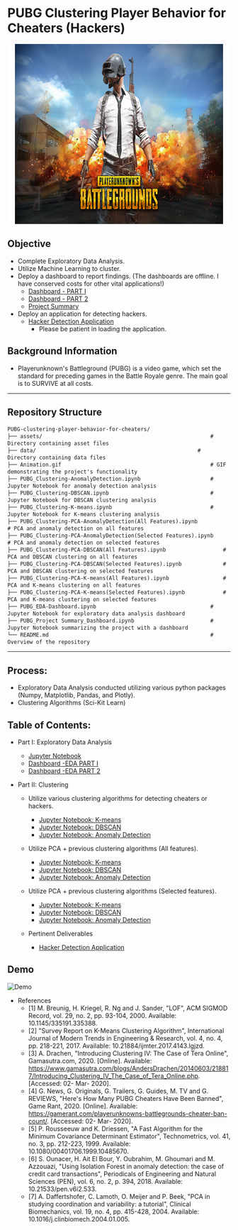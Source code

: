 # PUBG Clustering Player Behavior for Cheaters (Hackers)

<p align="center">
  <img width="600" height="406" src="assets/PUBG_logo.png">
</p>



## Objective
* Complete Exploratory Data Analysis.
* Utilize Machine Learning to cluster.
* Deploy a dashboard to report findings. (The dashboards are offline. I have conserved costs for other vital applications!)
	* [Dashboard - PART I](https://pubg-eda-part1-dash.herokuapp.com/)  
	* [Dashboard - PART 2](https://pubg-eda-part2-dash.herokuapp.com/)  
	* [Project Summary](https://pubg-hacker-detection-summary.herokuapp.com/)	
* Deploy an application for detecting hackers.
	* [Hacker Detection Application](http://pubg-hd-env.eba-srm42prp.us-east-1.elasticbeanstalk.com/)
		* Please be patient in loading the application.
	
## Background Information
* Playerunknown's Battleground (PUBG) is a video game, which set the standard for preceding games in the Battle Royale genre. The main goal is to SURVIVE at all costs.

---
## Repository Structure
```plaintext
PUBG-clustering-player-behavior-for-cheaters/
├── assets/                                 					# Directory containing asset files
├── data/                                  					# Directory containing data files
├── Animation.gif                           					# GIF demonstrating the project's functionality
├── PUBG_Clustering-AnomalyDetection.ipynb  					# Jupyter Notebook for anomaly detection analysis
├── PUBG_Clustering-DBSCAN.ipynb            					# Jupyter Notebook for DBSCAN clustering analysis
├── PUBG_Clustering-K-means.ipynb           					# Jupyter Notebook for K-means clustering analysis
├── PUBG_Clustering-PCA-AnomalyDetection(All Features).ipynb  			# PCA and anomaly detection on all features
├── PUBG_Clustering-PCA-AnomalyDetection(Selected Features).ipynb  		# PCA and anomaly detection on selected features
├── PUBG_Clustering-PCA-DBSCAN(All Features).ipynb  				# PCA and DBSCAN clustering on all features
├── PUBG_Clustering-PCA-DBSCAN(Selected Features).ipynb  			# PCA and DBSCAN clustering on selected features
├── PUBG_Clustering-PCA-K-means(All Features).ipynb  				# PCA and K-means clustering on all features
├── PUBG_Clustering-PCA-K-means(Selected Features).ipynb  			# PCA and K-means clustering on selected features
├── PUBG_EDA-Dashboard.ipynb                					# Jupyter Notebook for exploratory data analysis dashboard
├── PUBG_Project Summary_Dashboard.ipynb    					# Jupyter Notebook summarizing the project with a dashboard
└── README.md                               					# Overview of the repository
```
---
## Process:
* Exploratory Data Analysis conducted utilizing various python packages (Numpy, Matplotlib, Pandas, and Plotly).
* Clustering Algorithms (Sci-Kit Learn)


## Table of Contents:
* Part I: Exploratory Data Analysis
	* [Jupyter Notebook](https://github.com/SulmanK/PUBG_clustering-player-behavior-for-cheaters/blob/master/PUBG_EDA-Dashboard.ipynb)
	* [Dashboard -EDA PART I](https://pubg-eda-part1-dash.herokuapp.com/)
	* [Dashboard -EDA PART 2](https://pubg-eda-part2-dash.herokuapp.com/)
	
* Part II: Clustering
    * Utilize various clustering algorithms for detecting cheaters or hackers.
    		
		* [Jupyter Notebook: K-means](https://github.com/SulmanK/PUBG_clustering-player-behavior-for-cheaters/blob/master/PUBG_Clustering-K-means.ipynb)
		* [Jupyter Notebook: DBSCAN](https://github.com/SulmanK/PUBG_clustering-player-behavior-for-cheaters/blob/master/PUBG_Clustering-DBSCAN.ipynb)
		* [Jupyter Notebook: Anomaly Detection](https://github.com/SulmanK/PUBG_clustering-player-behavior-for-cheaters/blob/master/PUBG_Clustering-AnomalyDetection.ipynb)
   * Utilize PCA + previous clustering algorithms (All features).
   		* [Jupyter Notebook: K-means](https://github.com/SulmanK/PUBG_clustering-player-behavior-for-cheaters/blob/master/PUBG_Clustering-PCA-K-means(All%20Features).ipynb)
		* [Jupyter Notebook: DBSCAN](https://github.com/SulmanK/PUBG_clustering-player-behavior-for-cheaters/blob/master/PUBG_Clustering-PCA-DBSCAN(All%20Features).ipynb)
		* [Jupyter Notebook: Anomaly Detection](https://github.com/SulmanK/PUBG_clustering-player-behavior-for-cheaters/blob/master/PUBG_Clustering-PCA-AnomalyDetection(All%20Features).ipynb)
   * Utilize PCA + previous clustering algorithms (Selected features).
   		* [Jupyter Notebook: K-means](https://github.com/SulmanK/PUBG_clustering-player-behavior-for-cheaters/blob/master/PUBG_Clustering-PCA-K-means(Selected%20Features).ipynb)
		* [Jupyter Notebook: DBSCAN](https://github.com/SulmanK/PUBG_clustering-player-behavior-for-cheaters/blob/master/PUBG_Clustering-PCA-DBSCAN(Selected%20Features).ipynb)
		* [Jupyter Notebook: Anomaly Detection](https://github.com/SulmanK/PUBG_clustering-player-behavior-for-cheaters/blob/master/PUBG_Clustering-PCA-AnomalyDetection(Selected%20Features).ipynb)
    * Pertinent Deliverables
		* [Hacker Detection Application](http://pubg-hd-env.eba-srm42prp.us-east-1.elasticbeanstalk.com/)


## Demo

![Demo](Animation.gif)


* References
	* [1] M. Breunig, H. Kriegel, R. Ng and J. Sander, "LOF", ACM SIGMOD Record, vol. 29, no. 2, pp. 93-104, 2000. Available: 10.1145/335191.335388.
	* [2] "Survey Report on K-Means Clustering Algorithm", International Journal of Modern Trends in Engineering & Research, vol. 4, no. 4, pp. 218-221, 2017. Available: 10.21884/ijmter.2017.4143.lgjzd.
	* [3] A. Drachen, "Introducing Clustering IV: The Case of Tera Online", Gamasutra.com, 2020. [Online]. Available: https://www.gamasutra.com/blogs/AndersDrachen/20140603/218817/Introducing_Clustering_IV_The_Case_of_Tera_Online.php. [Accessed: 02- Mar- 2020].
	* [4] G. News, G. Originals, G. Trailers, G. Guides, M. TV and G. REVIEWS, "Here's How Many PUBG Cheaters Have Been Banned", Game Rant, 2020. [Online]. Available: https://gamerant.com/playerunknowns-battlegrounds-cheater-ban-count/. [Accessed: 02- Mar- 2020].
	* [5] P. Rousseeuw and K. Driessen, "A Fast Algorithm for the Minimum Covariance Determinant Estimator", Technometrics, vol. 41, no. 3, pp. 212-223, 1999. Available: 10.1080/00401706.1999.10485670.
	* [6] S. Ounacer, H. Ait El Bour, Y. Oubrahim, M. Ghoumari and M. Azzouazi, "Using Isolation Forest in anomaly detection: the case of credit card transactions", Periodicals of Engineering and Natural Sciences (PEN), vol. 6, no. 2, p. 394, 2018. Available: 10.21533/pen.v6i2.533.
	* [7] A. Daffertshofer, C. Lamoth, O. Meijer and P. Beek, "PCA in studying coordination and variability: a tutorial", Clinical Biomechanics, vol. 19, no. 4, pp. 415-428, 2004. Available: 10.1016/j.clinbiomech.2004.01.005.


		
		
   		


